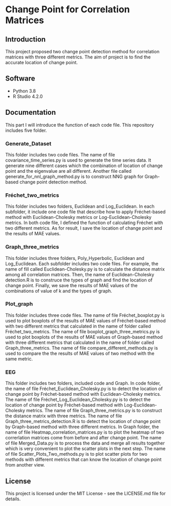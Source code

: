 # Change Point for Correlation Matrices
## Introduction 
This project proposed two change point detection method for correlation matrices with three different metrics. The aim of project is to find the accurate location of change point.
## Software
- Python 3.8
- R Studio 4.2.0

## Documentation
This part I will introduce the function of each code file. This repository includes five folder. 

### Generate_Dataset
This folder includes two code files. The name of file covariance_time_series.py is used to generate the time series data. It generate nine different cases which the combination of location of change point and the eigenvalue are all different. Another file called generate_for_nnl_graph_method.py is to construct NNG graph for Graph-based change point detection method.

### Fréchet_two_metrics
This folder includes two folders, Euclidean and Log_Euclidean. In each subfolder, it include one code file that describe how to apply Fréchet-based method with Euclidean-Cholesky metrics or Log-Euclidean-Cholesky metrics. In both code file, I defined the function of calculating Fréchet with two different metrics. As for result, I save the location of change point and the results of MAE values. 

### Graph_three_metrics
This folder includes three folders, Poly_Hyperbolic, Euclidean and Log_Euclidean. Each subfolder includes two code files. For example, the name of fill called Euclidean-Cholesky.py is to calculate the distance matrix among all correlation matrices. Then, the name of Euclidean-Cholesky detection.R is to construce the types of graph and find the location of change point. Finally, we save the results of MAE values of the combinations of value of k and the types of graph.

### Plot_graph
This folder includes three code files. The name of file Fréchet_boxplot.py is used to plot boxplots of the results of MAE values of Fréchet-based method with two different metrics that calculated in the name of folder called Fréchet_two_metrics. The name of file boxplot_graph_three_metrics.py is used to plot boxplots of the results of MAE values of Graph-based method with three different metrics that calculated in the name of folder called Graph_three_metrics. The name of file compare_different_methods.py is used to compare the the results of MAE values of two method with the same metric.

### EEG
This folder includes two folders, included code and Graph. In code folder, the name of file Fréchet_Euclidean_Cholesky.py is to detect the location of change point by Fréchet-based method with Euclidean-Cholesky metrics. The name of file Fréchet_Log_Euclidean_Cholesky.py is to detect the location of change point by Fréchet-based method with Log-Euclidean-Cholesky metrics. The name of file Graph_three_metrics.py is to construct the distance matrix with three metrics. The name of file Graph_three_metrics_detection.R is to detect the location of change point by Graph-based method with three different metrics. In Graph folder, the name of file Heatmap_correlation_matrices.py is to plot the heatmap of two correrlation matrices come from before and after change point. The name of file Merged_Data.py is to process the data and merge all results together which is very convenient to plot the scatter plots in the next step. The name of file Scatter_Plots_Two_methods.py is to plot scatter plots for two methods with different metrics that can know the location of change point from another view. 

## License
This project is licensed under the MIT License - see the LICENSE.md file for details.

